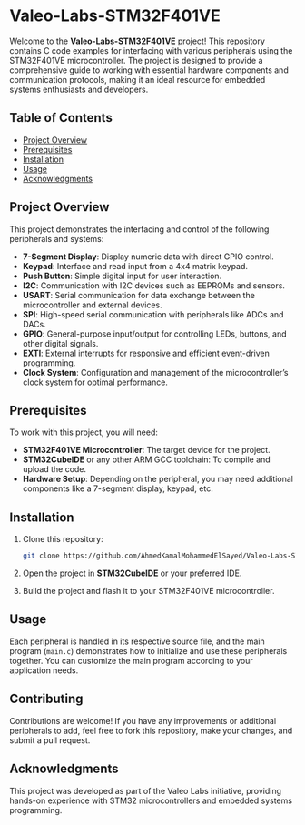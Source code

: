 # Valeo-Labs-STM32F401VE

Welcome to the **Valeo-Labs-STM32F401VE** project! This repository contains C code examples for interfacing with various peripherals using the STM32F401VE microcontroller. The project is designed to provide a comprehensive guide to working with essential hardware components and communication protocols, making it an ideal resource for embedded systems enthusiasts and developers.


## Table of Contents
- [Project Overview](#project-overview)
- [Prerequisites](#prerequisites)
- [Installation](#installation)
- [Usage](#usage)
- [Acknowledgments](#acknowledgments)


## Project Overview

This project demonstrates the interfacing and control of the following peripherals and systems:

- **7-Segment Display**: Display numeric data with direct GPIO control.
- **Keypad**: Interface and read input from a 4x4 matrix keypad.
- **Push Button**: Simple digital input for user interaction.
- **I2C**: Communication with I2C devices such as EEPROMs and sensors.
- **USART**: Serial communication for data exchange between the microcontroller and external devices.
- **SPI**: High-speed serial communication with peripherals like ADCs and DACs.
- **GPIO**: General-purpose input/output for controlling LEDs, buttons, and other digital signals.
- **EXTI**: External interrupts for responsive and efficient event-driven programming.
- **Clock System**: Configuration and management of the microcontroller’s clock system for optimal performance.


## Prerequisites

To work with this project, you will need:

- **STM32F401VE Microcontroller**: The target device for the project.
- **STM32CubeIDE** or any other ARM GCC toolchain: To compile and upload the code.
- **Hardware Setup**: Depending on the peripheral, you may need additional components like a 7-segment display, keypad, etc.

## Installation

1. Clone this repository:
   ```sh
   git clone https://github.com/AhmedKamalMohammedElSayed/Valeo-Labs-STM32F401VE.git
    ```

2. Open the project in **STM32CubeIDE** or your preferred IDE.

3. Build the project and flash it to your STM32F401VE microcontroller.

## Usage

Each peripheral is handled in its respective source file, and the main program (`main.c`) demonstrates how to initialize and use these peripherals together. You can customize the main program according to your application needs.

## Contributing

Contributions are welcome! If you have any improvements or additional peripherals to add, feel free to fork this repository, make your changes, and submit a pull request.


## Acknowledgments

This project was developed as part of the Valeo Labs initiative, providing hands-on experience with STM32 microcontrollers and embedded systems programming.
